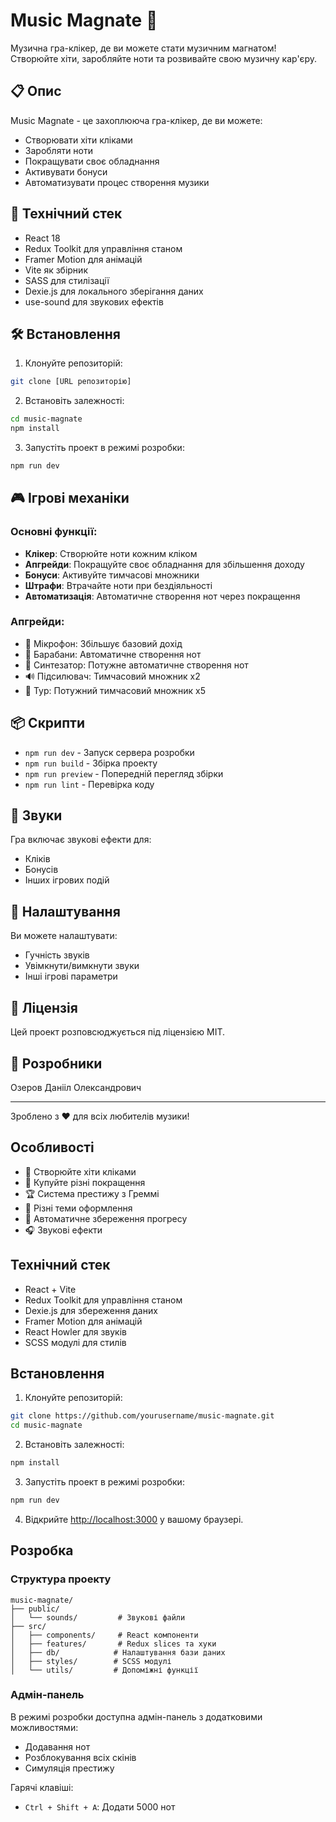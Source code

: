 # Music Magnate 🎵

Музична гра-клікер, де ви можете стати музичним магнатом! Створюйте хіти, заробляйте ноти та розвивайте свою музичну кар'єру.

## 📋 Опис

Music Magnate - це захоплююча гра-клікер, де ви можете:
- Створювати хіти кліками
- Заробляти ноти
- Покращувати своє обладнання
- Активувати бонуси
- Автоматизувати процес створення музики

## 🚀 Технічний стек

- React 18
- Redux Toolkit для управління станом
- Framer Motion для анімацій
- Vite як збірник
- SASS для стилізації
- Dexie.js для локального зберігання даних
- use-sound для звукових ефектів

## 🛠️ Встановлення

1. Клонуйте репозиторій:
```bash
git clone [URL репозиторію]
```

2. Встановіть залежності:
```bash
cd music-magnate
npm install
```

3. Запустіть проект в режимі розробки:
```bash
npm run dev
```

## 🎮 Ігрові механіки

### Основні функції:
- **Клікер**: Створюйте ноти кожним кліком
- **Апгрейди**: Покращуйте своє обладнання для збільшення доходу
- **Бонуси**: Активуйте тимчасові множники
- **Штрафи**: Втрачайте ноти при бездіяльності
- **Автоматизація**: Автоматичне створення нот через покращення

### Апгрейди:
- 🎤 Мікрофон: Збільшує базовий дохід
- 🥁 Барабани: Автоматичне створення нот
- 🎹 Синтезатор: Потужне автоматичне створення нот
- 🔊 Підсилювач: Тимчасовий множник x2
- 🎸 Тур: Потужний тимчасовий множник x5

## 📦 Скрипти

- `npm run dev` - Запуск сервера розробки
- `npm run build` - Збірка проекту
- `npm run preview` - Попередній перегляд збірки
- `npm run lint` - Перевірка коду

## 🎵 Звуки

Гра включає звукові ефекти для:
- Кліків
- Бонусів
- Інших ігрових подій

## 🔧 Налаштування

Ви можете налаштувати:
- Гучність звуків
- Увімкнути/вимкнути звуки
- Інші ігрові параметри

## 📝 Ліцензія

Цей проект розповсюджується під ліцензією MIT.

## 👥 Розробники

Озеров Данііл Олександрович

---

Зроблено з ❤️ для всіх любителів музики!

## Особливості

- 🎵 Створюйте хіти кліками
- 🎸 Купуйте різні покращення
- 🏆 Система престижу з Греммі
- 🎨 Різні теми оформлення
- 💾 Автоматичне збереження прогресу
- 🎧 Звукові ефекти

## Технічний стек

- React + Vite
- Redux Toolkit для управління станом
- Dexie.js для збереження даних
- Framer Motion для анімацій
- React Howler для звуків
- SCSS модулі для стилів

## Встановлення

1. Клонуйте репозиторій:
```bash
git clone https://github.com/yourusername/music-magnate.git
cd music-magnate
```

2. Встановіть залежності:
```bash
npm install
```

3. Запустіть проект в режимі розробки:
```bash
npm run dev
```

4. Відкрийте [http://localhost:3000](http://localhost:3000) у вашому браузері.

## Розробка

### Структура проекту

```
music-magnate/
├── public/
│   └── sounds/         # Звукові файли
├── src/
│   ├── components/     # React компоненти
│   ├── features/       # Redux slices та хуки
│   ├── db/            # Налаштування бази даних
│   ├── styles/        # SCSS модулі
│   └── utils/         # Допоміжні функції
```

### Адмін-панель

В режимі розробки доступна адмін-панель з додатковими можливостями:
- Додавання нот
- Розблокування всіх скінів
- Симуляція престижу

Гарячі клавіші:
- `Ctrl + Shift + A`: Додати 5000 нот

